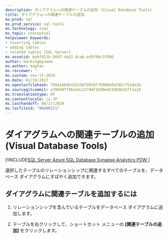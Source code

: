 ```yaml
---
description: ダイアグラムへの関連テーブルの追加 (Visual Database Tools)
title: ダイアグラムへの関連テーブルの追加
ms.prod: sql
ms.prod_service: sql-tools
ms.technology: ssms
ms.topic: conceptual
helpviewer_keywords:
- inserting tables
- adding tables
- related tables [SQL Server]
ms.assetid: be6f421b-5697-4a52-8cab-ed5f90c3f506
author: markingmyname
ms.author: maghan
ms.reviewer: ''
ms.custom: seo-lt-2019
ms.date: 01/19/2017
ms.openlocfilehash: 799a1664b16525679970f76966b0a78bc752de26
ms.sourcegitcommit: e700497f962e4c2274df16d9e651059b42ff1a10
ms.translationtype: HT
ms.contentlocale: ja-JP
ms.lasthandoff: 08/17/2020
ms.locfileid: "88480121"
---
```

# <a name="add-related-tables-to-diagrams-visual-database-tools"></a>ダイアグラムへの関連テーブルの追加 (Visual Database Tools)

[!INCLUDE[SQL Server Azure SQL Database Synapse Analytics PDW ](../../includes/applies-to-version/sql-asdb-asdbmi-asa-pdw.md)]

選択したテーブルのリレーションシップに関連するすべてのテーブルを、データベース ダイアグラムにすばやく追加できます。  
  
## <a name="to-add-related-tables-to-a-diagram"></a>ダイアグラムに関連テーブルを追加するには
  
1. リレーションシップを含んでいるテーブルをデータベース ダイアグラムに追加します。  
  
2. テーブルを右クリックして、ショートカット メニューの **[関連テーブルの追加]** をクリックします。
